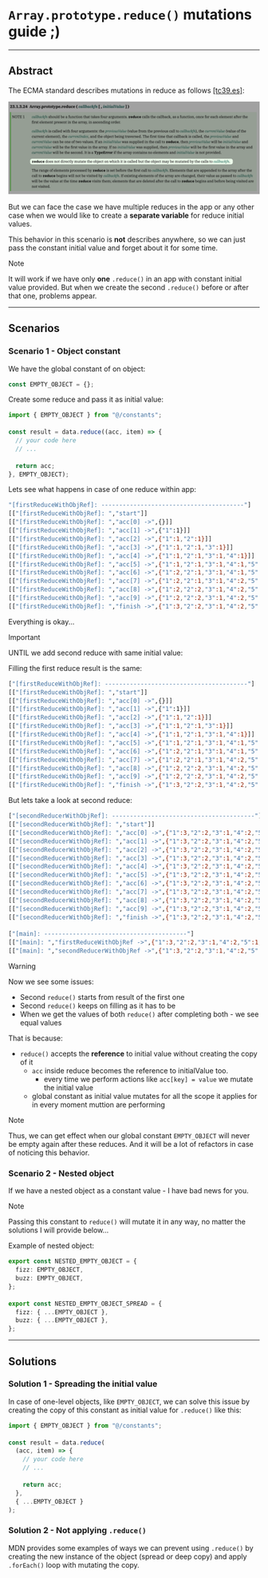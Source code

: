# `Array.prototype.reduce()` mutations guide ;)

---

## Abstract

The ECMA standard describes mutations in reduce as follows [[tc39.es]](https://tc39.es/ecma262/#sec-array.prototype.reduce):

![Only One .reduce() mutations mention in ECMA documentation](./assets/readme/ecma-reduce-mutations-mention.png)

But we can face the case we have multiple reduces in the app or any other case when we would like to create a **separate variable** for reduce initial values.

This behavior in this scenario is **not** describes anywhere, so we can just pass the constant initial value and forget about it for some time.

> [!NOTE]
> It will work if we have only **one** `.reduce()` in an app with constant initial value provided.
> But when we create the second `.reduce()` before or after that one, problems appear.

---

## Scenarios

### Scenario 1 - Object constant

We have the global constant of on object:

```ts
const EMPTY_OBJECT = {};
```

Create some reduce and pass it as initial value:

```ts
import { EMPTY_OBJECT } from "@/constants";

const result = data.reduce((acc, item) => {
  // your code here
  // ...

  return acc;
}, EMPTY_OBJECT);
```

Lets see what happens in case of one reduce within app:

```zsh
"[firstReduceWithObjRef]: ----------------------------------------"]
[["[firstReduceWithObjRef]: ","start"]]
[["[firstReduceWithObjRef]: ","acc[0] ->",{}]]
[["[firstReduceWithObjRef]: ","acc[1] ->",{"1":1}]]
[["[firstReduceWithObjRef]: ","acc[2] ->",{"1":1,"2":1}]]
[["[firstReduceWithObjRef]: ","acc[3] ->",{"1":1,"2":1,"3":1}]]
[["[firstReduceWithObjRef]: ","acc[4] ->",{"1":1,"2":1,"3":1,"4":1}]]
[["[firstReduceWithObjRef]: ","acc[5] ->",{"1":1,"2":1,"3":1,"4":1,"5":1}]]
[["[firstReduceWithObjRef]: ","acc[6] ->",{"1":2,"2":1,"3":1,"4":1,"5":1}]]
[["[firstReduceWithObjRef]: ","acc[7] ->",{"1":2,"2":1,"3":1,"4":2,"5":1}]]
[["[firstReduceWithObjRef]: ","acc[8] ->",{"1":2,"2":2,"3":1,"4":2,"5":1}]]
[["[firstReduceWithObjRef]: ","acc[9] ->",{"1":2,"2":2,"3":1,"4":2,"5":1,"7":1}]]
[["[firstReduceWithObjRef]: ","finish ->",{"1":3,"2":2,"3":1,"4":2,"5":1,"7":1}]]
```

Everything is okay...

> [!IMPORTANT]
> UNTIL we add second reduce with same initial value:

Filling the first reduce result is the same:

```zsh
["[firstReduceWithObjRef]: ----------------------------------------"]
[["[firstReduceWithObjRef]: ","start"]]
[["[firstReduceWithObjRef]: ","acc[0] ->",{}]]
[["[firstReduceWithObjRef]: ","acc[1] ->",{"1":1}]]
[["[firstReduceWithObjRef]: ","acc[2] ->",{"1":1,"2":1}]]
[["[firstReduceWithObjRef]: ","acc[3] ->",{"1":1,"2":1,"3":1}]]
[["[firstReduceWithObjRef]: ","acc[4] ->",{"1":1,"2":1,"3":1,"4":1}]]
[["[firstReduceWithObjRef]: ","acc[5] ->",{"1":1,"2":1,"3":1,"4":1,"5":1}]]
[["[firstReduceWithObjRef]: ","acc[6] ->",{"1":2,"2":1,"3":1,"4":1,"5":1}]]
[["[firstReduceWithObjRef]: ","acc[7] ->",{"1":2,"2":1,"3":1,"4":2,"5":1}]]
[["[firstReduceWithObjRef]: ","acc[8] ->",{"1":2,"2":2,"3":1,"4":2,"5":1}]]
[["[firstReduceWithObjRef]: ","acc[9] ->",{"1":2,"2":2,"3":1,"4":2,"5":1,"7":1}]]
[["[firstReduceWithObjRef]: ","finish ->",{"1":3,"2":2,"3":1,"4":2,"5":1,"7":1}]]
```

But lets take a look at second reduce:

```zsh
["[secondReducerWithObjRef]: ----------------------------------------"]
[["[secondReducerWithObjRef]: ","start"]]
[["[secondReducerWithObjRef]: ","acc[0] ->",{"1":3,"2":2,"3":1,"4":2,"5":1,"7":1}]]
[["[secondReducerWithObjRef]: ","acc[1] ->",{"1":3,"2":2,"3":1,"4":2,"5":1,"7":1,"2-A":1}]]
[["[secondReducerWithObjRef]: ","acc[2] ->",{"1":3,"2":2,"3":1,"4":2,"5":1,"7":1,"2-A":1,"2-B":1}]]
[["[secondReducerWithObjRef]: ","acc[3] ->",{"1":3,"2":2,"3":1,"4":2,"5":1,"7":1,"2-A":1,"2-B":1,"2-C":1}]]
[["[secondReducerWithObjRef]: ","acc[4] ->",{"1":3,"2":2,"3":1,"4":2,"5":1,"7":1,"2-A":1,"2-B":1,"2-C":1,"2-D":1}]]
[["[secondReducerWithObjRef]: ","acc[5] ->",{"1":3,"2":2,"3":1,"4":2,"5":1,"7":1,"2-A":1,"2-B":1,"2-C":1,"2-D":1,"2-E":1}]]
[["[secondReducerWithObjRef]: ","acc[6] ->",{"1":3,"2":2,"3":1,"4":2,"5":1,"7":1,"2-A":2,"2-B":1,"2-C":1,"2-D":1,"2-E":1}]]
[["[secondReducerWithObjRef]: ","acc[7] ->",{"1":3,"2":2,"3":1,"4":2,"5":1,"7":1,"2-A":2,"2-B":1,"2-C":1,"2-D":2,"2-E":1}]]
[["[secondReducerWithObjRef]: ","acc[8] ->",{"1":3,"2":2,"3":1,"4":2,"5":1,"7":1,"2-A":2,"2-B":2,"2-C":1,"2-D":2,"2-E":1}]]
[["[secondReducerWithObjRef]: ","acc[9] ->",{"1":3,"2":2,"3":1,"4":2,"5":1,"7":1,"2-A":2,"2-B":2,"2-C":1,"2-D":2,"2-E":1,"2-G":1}]]
[["[secondReducerWithObjRef]: ","finish ->",{"1":3,"2":2,"3":1,"4":2,"5":1,"7":1,"2-A":3,"2-B":2,"2-C":1,"2-D":2,"2-E":1,"2-G":1}]]

["[main]: ----------------------------------------"]
[["[main]: ","firstReduceWithObjRef ->",{"1":3,"2":2,"3":1,"4":2,"5":1,"7":1,"2-A":3,"2-B":2,"2-C":1,"2-D":2,"2-E":1,"2-G":1}]]
[["[main]: ","secondReducerWithObjRef ->",{"1":3,"2":2,"3":1,"4":2,"5":1,"7":1,"2-A":3,"2-B":2,"2-C":1,"2-D":2,"2-E":1,"2-G":1}]]

```

> [!WARNING]
> Now we see some issues:
>
> - Second `reduce()` starts from result of the first one
> - Second `reduce()` keeps on filling as it has to be
> - When we get the values of both `reduce()` after completing both - we see equal values

That is because:

- `reduce()` accepts the **reference** to initial value without creating the copy of it
  - `acc` inside reduce becomes the reference to initialValue too.
    - every time we perform actions like `acc[key] = value` we mutate the initial value
  - global constant as initial value mutates for all the scope it applies for in every moment muttion are performing

> [!NOTE]
> Thus, we can get effect when our global constant `EMPTY_OBJECT` will never be empty again after these reduces. And it will be a lot of refactors in case of noticing this behavior.

### Scenario 2 - Nested object

If we have a nested object as a constant value - I have bad news for you.

> [!NOTE]
> Passing this constant to `reduce()` will mutate it in any way, no matter the solutions I will provide below...

Example of nested object:

```ts
export const NESTED_EMPTY_OBJECT = {
  fizz: EMPTY_OBJECT,
  buzz: EMPTY_OBJECT,
};

export const NESTED_EMPTY_OBJECT_SPREAD = {
  fizz: { ...EMPTY_OBJECT },
  buzz: { ...EMPTY_OBJECT },
};
```

---

## Solutions

### Solution 1 - Spreading the initial value

In case of one-level objects, like `EMPTY_OBJECT`, we can solve this issue by creating the copy of this constant as initial value for `.reduce()` like this:

```ts
import { EMPTY_OBJECT } from "@/constants";

const result = data.reduce(
  (acc, item) => {
    // your code here
    // ...

    return acc;
  },
  { ...EMPTY_OBJECT }
);
```

### Solution 2 - Not applying `.reduce()`

MDN provides some examples of ways we can prevent using `.reduce()` by creating the new instance of the object (spread or deep copy) and apply `.forEach()` loop with mutating the copy.
